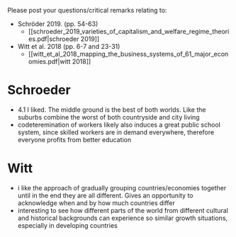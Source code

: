 Please post your questions/critical remarks relating to:
- Schröder 2019. (pp. 54-63)
	- [[schroeder_2019_varieties_of_capitalism_and_welfare_regime_theories.pdf|schroeder 2019]]
- Witt et al. 2018 (pp. 6-7 and 23-31)
	- [[witt_et_al_2018_mapping_the_business_systems_of_61_major_economies.pdf|witt 2018]]
# Schroeder
- 4.1 I liked. The middle ground is the best of both worlds. Like the suburbs combine the worst of both countryside and city living
- codeteremination of workers likely also induces a great public school system, since skilled workers are in demand everywhere, therefore everyone profits from better education
# Witt
- i like the approach of gradually grouping countries/economies together until in the end they are all different. Gives an opportunity to acknowledge when and by how much countries differ
- interesting to see how different parts of the world from different cultural and historical backgrounds can experience so similar growth situations, especially in developing countries